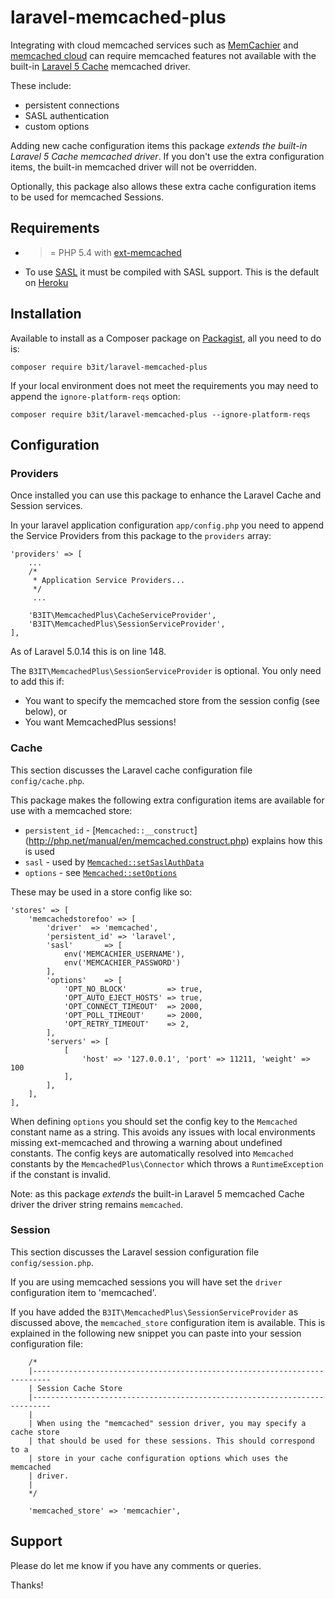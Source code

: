 # laravel-memcached-plus

Integrating with cloud memcached services such as [MemCachier](https://www.memcachier.com/) and
[memcached cloud](https://redislabs.com/memcached-cloud) can require memcached features not available
with the built-in [Laravel 5 Cache](http://laravel.com/docs/5.0/cache) memcached driver.

These include:

* persistent connections
* SASL authentication 
* custom options

Adding new cache configuration items this package _extends the built-in Laravel 5 Cache memcached driver_.
If you don't use the extra configuration items, the built-in memcached driver will not be overridden.

Optionally, this package also allows these extra cache configuration items to be used for memcached Sessions.

## Requirements

* >= PHP 5.4 with [ext-memcached](http://php.net/manual/en/book.memcached.php)
* To use [SASL](http://docs.php.net/manual/en/memcached.setsaslauthdata.php) it must be compiled with SASL support. This is the default on [Heroku](https://devcenter.heroku.com/articles/php-support)

## Installation

Available to install as a Composer package on [Packagist](https://packagist.org/packages/b3it/laravel-memcached-plus), all you need to do is:

`composer require b3it/laravel-memcached-plus`

If your local environment does not meet the requirements you may need to append the `ignore-platform-reqs` option:

`composer require b3it/laravel-memcached-plus --ignore-platform-reqs`

## Configuration

### Providers

Once installed you can use this package to enhance the Laravel Cache and Session services.

In your laravel application configuration `app/config.php` you need to append the Service Providers
from this package to the `providers` array:

```
'providers' => [
    ...
    /*
     * Application Service Providers...
     */
     ...

    'B3IT\MemcachedPlus\CacheServiceProvider',
    'B3IT\MemcachedPlus\SessionServiceProvider',
],
```

As of Laravel 5.0.14 this is on line 148.

The `B3IT\MemcachedPlus\SessionServiceProvider` is optional. You only need to add this if:

* You want to specify the memcached store from the session config (see below), or
* You want MemcachedPlus sessions!

### Cache

This section discusses the Laravel cache configuration file `config/cache.php`.

This package makes the following extra configuration items are available for use with a memcached store:

* `persistent_id` - [`Memcached::__construct`] (http://php.net/manual/en/memcached.construct.php) explains how this is used
* `sasl` - used by [`Memcached::setSaslAuthData`](http://php.net/manual/en/memcached.setsaslauthdata.php)
* `options` - see [`Memcached::setOptions`](http://php.net/manual/en/memcached.setoptions.php)

These may be used in a store config like so:

```
'stores' => [
    'memcachedstorefoo' => [
        'driver'  => 'memcached',
        'persistent_id' => 'laravel',
        'sasl'       => [
            env('MEMCACHIER_USERNAME'),
            env('MEMCACHIER_PASSWORD')
        ],
        'options'    => [
            'OPT_NO_BLOCK'         => true,
            'OPT_AUTO_EJECT_HOSTS' => true,
            'OPT_CONNECT_TIMEOUT'  => 2000,
            'OPT_POLL_TIMEOUT'     => 2000,
            'OPT_RETRY_TIMEOUT'    => 2,
        ],
        'servers' => [
            [
                'host' => '127.0.0.1', 'port' => 11211, 'weight' => 100
            ],
        ],
    ],
],
```

When defining `options` you should set the config key to the `Memcached` constant name as a string.
This avoids any issues with local environments missing ext-memcached and throwing a warning about undefined
constants. The config keys are automatically resolved into `Memcached` constants by the `MemcachedPlus\Connector`
which throws a `RuntimeException` if the constant is invalid.

Note: as this package _extends_ the built-in Laravel 5 memcached Cache driver the driver string remains `memcached`.

### Session

This section discusses the Laravel session configuration file `config/session.php`.

If you are using memcached sessions you will have set the `driver` configuration item to 'memcached'.

If you have added the `B3IT\MemcachedPlus\SessionServiceProvider` as discussed above, the `memcached_store`
configuration item is available. This is explained in the following new snippet you can paste into
your session configuration file:

```
    /*
    |--------------------------------------------------------------------------
    | Session Cache Store
    |--------------------------------------------------------------------------
    |
    | When using the "memcached" session driver, you may specify a cache store
    | that should be used for these sessions. This should correspond to a
    | store in your cache configuration options which uses the memcached
    | driver.
    |
    */

    'memcached_store' => 'memcachier',
```

## Support

Please do let me know if you have any comments or queries.

Thanks!
